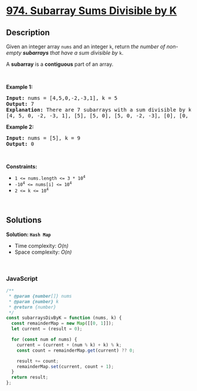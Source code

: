 # [974. Subarray Sums Divisible by K](https://leetcode.com/problems/subarray-sums-divisible-by-k)

## Description

<div class="elfjS" data-track-load="description_content"><p>Given an integer array <code>nums</code> and an integer <code>k</code>, return <em>the number of non-empty <strong>subarrays</strong> that have a sum divisible by </em><code>k</code>.</p>

<p>A <strong>subarray</strong> is a <strong>contiguous</strong> part of an array.</p>

<p>&nbsp;</p>
<p><strong class="example">Example 1:</strong></p>

<pre><strong>Input:</strong> nums = [4,5,0,-2,-3,1], k = 5
<strong>Output:</strong> 7
<strong>Explanation:</strong> There are 7 subarrays with a sum divisible by k = 5:
[4, 5, 0, -2, -3, 1], [5], [5, 0], [5, 0, -2, -3], [0], [0, -2, -3], [-2, -3]
</pre>

<p><strong class="example">Example 2:</strong></p>

<pre><strong>Input:</strong> nums = [5], k = 9
<strong>Output:</strong> 0
</pre>

<p>&nbsp;</p>
<p><strong>Constraints:</strong></p>

<ul>
	<li><code>1 &lt;= nums.length &lt;= 3 * 10<sup>4</sup></code></li>
	<li><code>-10<sup>4</sup> &lt;= nums[i] &lt;= 10<sup>4</sup></code></li>
	<li><code>2 &lt;= k &lt;= 10<sup>4</sup></code></li>
</ul>
</div>

<p>&nbsp;</p>

## Solutions

**Solution: `Hash Map`**

- Time complexity: <em>O(n)</em>
- Space complexity: <em>O(n)</em>

<p>&nbsp;</p>

### **JavaScript**

```js
/**
 * @param {number[]} nums
 * @param {number} k
 * @return {number}
 */
const subarraysDivByK = function (nums, k) {
  const remainderMap = new Map([[0, 1]]);
  let current = (result = 0);

  for (const num of nums) {
    current = (current + (num % k) + k) % k;
    const count = remainderMap.get(current) ?? 0;

    result += count;
    remainderMap.set(current, count + 1);
  }
  return result;
};
```

